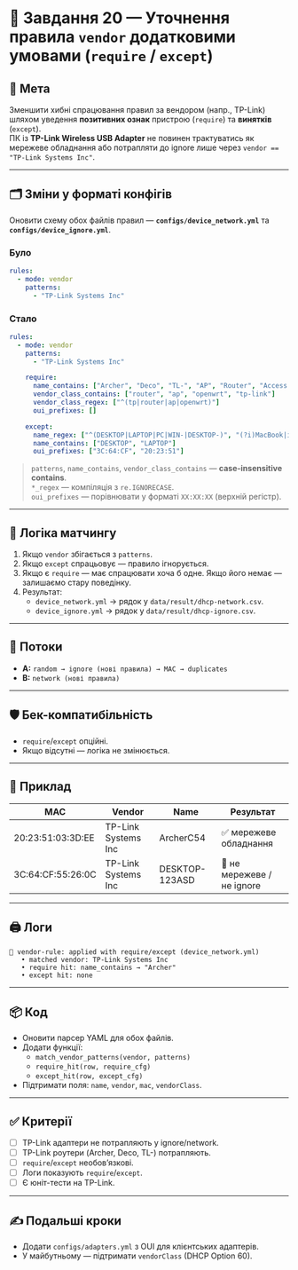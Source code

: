 # 🧩 Завдання 20 — Уточнення правила `vendor` додатковими умовами (`require` / `except`)

## 🎯 Мета
Зменшити хибні спрацювання правил за вендором (напр., TP-Link) шляхом уведення **позитивних ознак** пристрою (`require`) та **винятків** (`except`).  
ПК із **TP-Link Wireless USB Adapter** не повинен трактуватись як мережеве обладнання або потрапляти до ignore лише через `vendor == "TP-Link Systems Inc"`.

---

## 🗂️ Зміни у форматі конфігів
Оновити схему обох файлів правил — **`configs/device_network.yml`** та **`configs/device_ignore.yml`**.

### Було
```yaml
rules:
  - mode: vendor
    patterns:
      - "TP-Link Systems Inc"
```

### Стало
```yaml
rules:
  - mode: vendor
    patterns:
      - "TP-Link Systems Inc"

    require:
      name_contains: ["Archer", "Deco", "TL-", "AP", "Router", "Access Point"]
      vendor_class_contains: ["router", "ap", "openwrt", "tp-link"]
      vendor_class_regex: ["^(tp|router|ap|openwrt)"]
      oui_prefixes: []

    except:
      name_regex: ["^(DESKTOP|LAPTOP|PC|WIN-|DESKTOP-)", "(?i)MacBook|iPhone|Android"]
      name_contains: ["DESKTOP", "LAPTOP"]
      oui_prefixes: ["3C:64:CF", "20:23:51"]
```

> `patterns`, `name_contains`, `vendor_class_contains` — **case-insensitive contains**.  
> `*_regex` — компіляція з `re.IGNORECASE`.  
> `oui_prefixes` — порівнювати у форматі `XX:XX:XX` (верхній регістр).

---

## 🔎 Логіка матчингу
1. Якщо `vendor` збігається з `patterns`.
2. Якщо `except` спрацьовує — правило ігнорується.
3. Якщо є `require` — має спрацювати хоча б одне. Якщо його немає — залишаємо стару поведінку.
4. Результат:
   - `device_network.yml` → рядок у `data/result/dhcp-network.csv`.
   - `device_ignore.yml` → рядок у `data/result/dhcp-ignore.csv`.

---

## 🧭 Потоки
- **A:** `random → ignore (нові правила) → MAC → duplicates`  
- **B:** `network (нові правила)`  

---

## 🛡️ Бек-компатибільність
- `require`/`except` опційні.
- Якщо відсутні — логіка не змінюється.

---

## 🧪 Приклад
| MAC | Vendor | Name | Результат |
|------|---------|--------|-----------|
| 20:23:51:03:3D:EE | TP-Link Systems Inc | ArcherC54 | ✅ мережеве обладнання |
| 3C:64:CF:55:26:0C | TP-Link Systems Inc | DESKTOP-123ASD | 🚫 не мережеве / не ignore |

---

## 🖨️ Логи
```
🔧 vendor-rule: applied with require/except (device_network.yml)
   • matched vendor: TP-Link Systems Inc
   • require hit: name_contains → "Archer"
   • except hit: none
```

---

## 📦 Код
- Оновити парсер YAML для обох файлів.
- Додати функції:
  - `match_vendor_patterns(vendor, patterns)`
  - `require_hit(row, require_cfg)`
  - `except_hit(row, except_cfg)`
- Підтримати поля: `name`, `vendor`, `mac`, `vendorClass`.

---

## ✅ Критерії
- [ ] TP-Link адаптери не потрапляють у ignore/network.
- [ ] TP-Link роутери (Archer, Deco, TL-) потрапляють.
- [ ] `require`/`except` необов’язкові.
- [ ] Логи показують `require`/`except`.
- [ ] Є юніт-тести на TP-Link.

---

## ✍️ Подальші кроки
- Додати `configs/adapters.yml` з OUI для клієнтських адаптерів.
- У майбутньому — підтримати `vendorClass` (DHCP Option 60).

